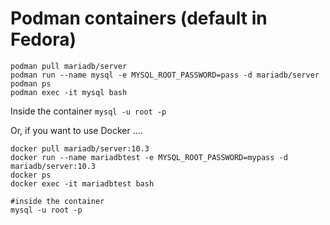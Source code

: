 # Podman containers (default in Fedora)
```
podman pull mariadb/server
podman run --name mysql -e MYSQL_ROOT_PASSWORD=pass -d mariadb/server
podman ps
podman exec -it mysql bash
```
Inside the container ``mysql -u root -p``

Or, if you want to use Docker ....

```
docker pull mariadb/server:10.3
docker run --name mariadbtest -e MYSQL_ROOT_PASSWORD=mypass -d mariadb/server:10.3
docker ps
docker exec -it mariadbtest bash

#inside the container
mysql -u root -p
```
